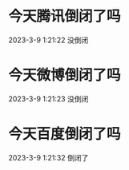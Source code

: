 # 今天腾讯倒闭了吗

2023-3-9 1:21:22 没倒闭

# 今天微博倒闭了吗

2023-3-9 1:21:23 没倒闭

# 今天百度倒闭了吗

2023-3-9 1:21:32 倒闭了

